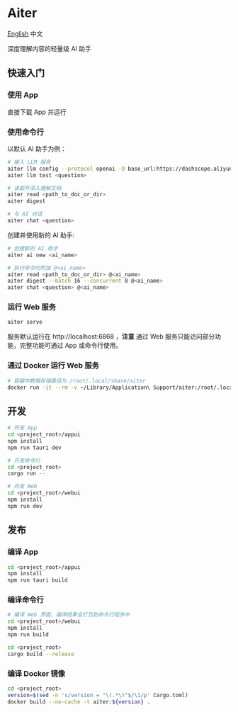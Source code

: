 # Aiter

[English](README.md) 中文

深度理解内容的轻量级 AI 助手

## 快速入门

### 使用 App

直接下载 App 并运行

### 使用命令行

以默认 AI 助手为例：

```sh
# 接入 LLM 服务
aiter llm config --protocol openai -O base_url:https://dashscope.aliyuncs.com/compatible-mode/v1 -O api_key:sk-xxx -O model:qwen-max-latest qwen
aiter llm test <question>

# 读取并深入理解文档
aiter read <path_to_doc_or_dir>
aiter digest

# 与 AI 对话
aiter chat <question>
```

创建并使用新的 AI 助手:

```sh
# 创建新的 AI 助手
aiter ai new <ai_name>

# 执行命令时附加 @<ai_name>
aiter read <path_to_doc_or_dir> @<ai_name>
aiter digest --batch 16 --concurrent 8 @<ai_name>
aiter chat <question> @<ai_name>
```

### 运行 Web 服务

```sh
aiter serve
```

服务默认运行在 http://localhost:6868 ，**注意** 通过 Web 服务只能访问部分功能，完整功能可通过 App 或命令行使用。

### 通过 Docker 运行 Web 服务

```sh
# 容器中数据存储路径为 /root/.local/share/aiter
docker run -it --rm -v ~/Library/Application\ Support/aiter:/root/.local/share/aiter -p 6868:6868 aiter
```

## 开发

```sh
# 开发 App
cd <project_root>/appui
npm install
npm run tauri dev

# 开发命令行
cd <project_root>
cargo run --

# 开发 Web
cd <project_root>/webui
npm install
npm run dev
```

## 发布

### 编译 App

```sh
cd <project_root>/appui
npm install
npm run tauri build
```

### 编译命令行

```sh
# 编译 Web 界面，编译结果会打包到命令行程序中
cd <project_root>/webui
npm install
npm run build

cd <project_root>
cargo build --release
```

### 编译 Docker 镜像

```sh
cd <project_root>
version=$(sed -n 's/version = "\(.*\)"$/\1/p' Cargo.toml)
docker build --no-cache -t aiter:${version} .
```
